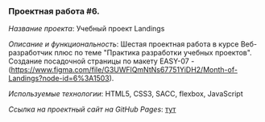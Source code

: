 ### Проектная работа #6.

*Название проекта*: Учебный проект Landings

*Описание и функциональность*: Шeстая проектная работа в курсе Веб-разработчик плюс по теме "Практика разработки учебных проектов". Создание посадочной страницы по макету EASY-07 - (https://www.figma.com/file/G3UWFlQmNtNs67751YiDH2/Month-of-Landings?node-id=6%3A1503).

*Используемые технологии*: HTML5, CSS3, SACC, flexbox, JavaScript

*Ссылка на проектный сайт на GitHub Pages*: [тут](https://dariarus.github.io/1st-Project-month_Landings/)
